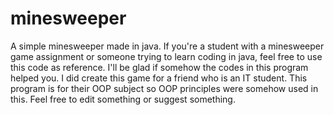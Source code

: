 # minesweeper
A simple minesweeper made in java. 
If you're a student with a minesweeper game assignment  or someone trying to learn coding in java, feel free to use this code as reference. I'll be glad if somehow the codes in this program helped you. I did create this game for a friend who is an IT student. This program is for their OOP subject so OOP principles were somehow used in this. Feel free to edit something or suggest something.
